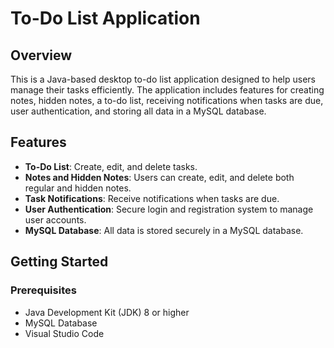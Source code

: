 # To-Do List Application

## Overview

This is a Java-based desktop to-do list application designed to help users manage their tasks efficiently. The application includes features for creating notes, hidden notes, a to-do list, receiving notifications when tasks are due, user authentication, and storing all data in a MySQL database.

## Features

- **To-Do List**: Create, edit, and delete tasks.
- **Notes and Hidden Notes**: Users can create, edit, and delete both regular and hidden notes.
- **Task Notifications**: Receive notifications when tasks are due.
- **User Authentication**: Secure login and registration system to manage user accounts.
- **MySQL Database**: All data is stored securely in a MySQL database.

## Getting Started

### Prerequisites

- Java Development Kit (JDK) 8 or higher
- MySQL Database
- Visual Studio Code
